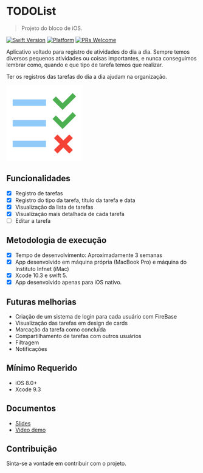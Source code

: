 # TODOList
> Projeto do bloco de iOS.

[![Swift Version][swift-image]][swift-url] [![Platform](https://img.shields.io/cocoapods/p/LFAlertController.svg?style=flat)](http://cocoapods.org/pods/LFAlertController) [![PRs Welcome](https://img.shields.io/badge/PRs-welcome-brightgreen.svg?style=flat-square)](http://makeapullrequest.com)

Aplicativo voltado para registro de atividades do dia a dia. Sempre temos diversos pequenos atividades ou coisas importantes, e nunca conseguimos lembrar como, quando e que tipo de tarefa temos que realizar. 

Ter os registros das tarefas do dia a dia ajudam na organização.

<img src="TodoList/TodoList.png" width="200px" height="200px" />

## Funcionalidades

- [x] Registro de tarefas
- [x] Registro do tipo da tarefa, título da tarefa e data
- [x] Visualização da lista de tarefas
- [x] Visualização mais detalhada de cada tarefa
- [ ] Editar a tarefa

## Metodologia de execução

- [x] Tempo de desenvolvimento: Aproximadamente 3 semanas
- [x] App desenvolvido em máquina própria (MacBook Pro) e máquina do Instituto Infnet (iMac)
- [x] Xcode 10.3 e swift 5.
- [x] App desenvolvido apenas para iOS nativo.

## Futuras melhorias

- Criação de um sistema de login para cada usuário com FireBase
- Visualização das tarefas em design de cards
- Marcação da tarefa como concluída
- Compartilhamento de tarefas com outros usuários
- Filtragem
- Notificações

## Mínimo Requerido

- iOS 8.0+
- Xcode 9.3

## Documentos

- [Slides](https://docs.google.com/presentation/d/1Q57SB7CfQ8U88SJEkQmg__bNBA9niBw4oMewlCYiN9U/edit?usp=sharing)
- [Video demo](https://drive.google.com/open?id=1AuakG6nWfyT74ulm5y_bAUI62pO13zN_)


## Contribuição

Sinta-se a vontade em contribuir com o projeto.


[swift-image]:https://img.shields.io/badge/swift-5.0-orange.svg
[swift-url]: https://swift.org/
[license-image]: https://img.shields.io/badge/License-MIT-blue.svg
[license-url]: LICENSE
